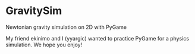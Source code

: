 # GravitySim
Newtonian gravity simulation on 2D with PyGame

My friend ekinimo and I (yyargic) wanted to practice PyGame for a physics simulation. We hope you enjoy!
